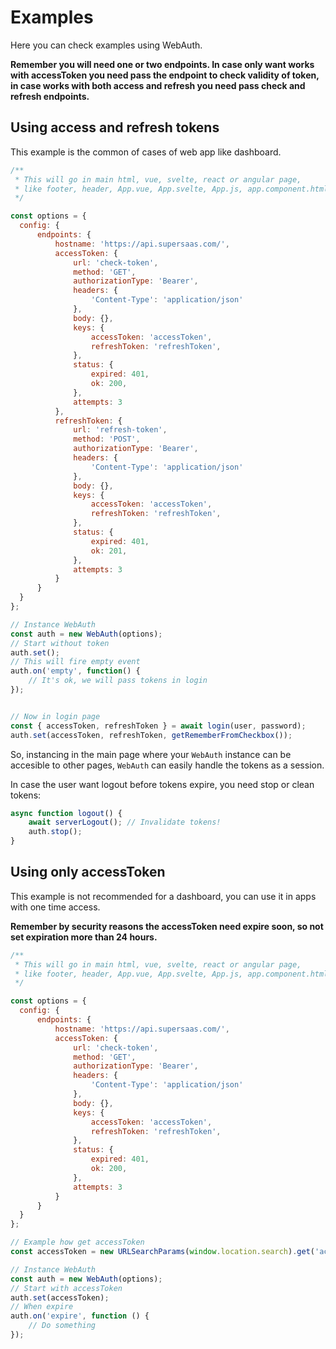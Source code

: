 # Examples

Here you can check examples using WebAuth.

**Remember you will need one or two endpoints. In case only want works with accessToken you need pass the endpoint to check validity of token, in case works with both access and refresh you need pass check and refresh endpoints.**

## Using access and refresh tokens

This example is the common of cases of web app like dashboard.

```js
/**
 * This will go in main html, vue, svelte, react or angular page,
 * like footer, header, App.vue, App.svelte, App.js, app.component.html, etc.
 */

const options = {
  config: {
      endpoints: {
          hostname: 'https://api.supersaas.com/', 
          accessToken: {
              url: 'check-token', 
              method: 'GET', 
              authorizationType: 'Bearer', 
              headers: {
                  'Content-Type': 'application/json'
              }, 
              body: {}, 
              keys: {           
                  accessToken: 'accessToken', 
                  refreshToken: 'refreshToken',
              }, 
              status: {           
                  expired: 401, 
                  ok: 200,
              }, 
              attempts: 3
          }, 
          refreshToken: {
              url: 'refresh-token', 
              method: 'POST', 
              authorizationType: 'Bearer', 
              headers: {           
                  'Content-Type': 'application/json'
              }, 
              body: {}, 
              keys: {           
                  accessToken: 'accessToken', 
                  refreshToken: 'refreshToken',
              }, 
              status: {           
                  expired: 401, 
                  ok: 201,
              }, 
              attempts: 3
          }
      }
  }
};

// Instance WebAuth
const auth = new WebAuth(options);
// Start without token
auth.set();
// This will fire empty event
auth.on('empty', function() {
    // It's ok, we will pass tokens in login
});


// Now in login page
const { accessToken, refreshToken } = await login(user, password);
auth.set(accessToken, refreshToken, getRememberFromCheckbox());
```

So, instancing in the main page where your `WebAuth` instance can be accesible to other pages, `WebAuth` can easily handle the tokens as a session.

In case the user want logout before tokens expire, you need stop or clean tokens:

```js
async function logout() {
    await serverLogout(); // Invalidate tokens!
    auth.stop();
}
```

## Using only accessToken

This example is not recommended for a dashboard, you can use it in apps with one time access.

**Remember by security reasons the accessToken need expire soon, so not set expiration more than 24 hours.**

```js
/**
 * This will go in main html, vue, svelte, react or angular page,
 * like footer, header, App.vue, App.svelte, App.js, app.component.html, etc.
 */

const options = {
  config: {
      endpoints: {
          hostname: 'https://api.supersaas.com/', 
          accessToken: {
              url: 'check-token', 
              method: 'GET', 
              authorizationType: 'Bearer', 
              headers: {
                  'Content-Type': 'application/json'
              }, 
              body: {}, 
              keys: {           
                  accessToken: 'accessToken', 
                  refreshToken: 'refreshToken',
              }, 
              status: {           
                  expired: 401, 
                  ok: 200,
              }, 
              attempts: 3
          }
      }
  }
};

// Example how get accessToken
const accessToken = new URLSearchParams(window.location.search).get('accessToken');

// Instance WebAuth
const auth = new WebAuth(options);
// Start with accessToken
auth.set(accessToken);
// When expire
auth.on('expire', function () {
    // Do something
});
```
